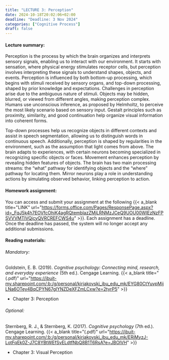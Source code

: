 ```yaml
---
title: "LECTURE 3: Perception"
date: 2024-10-18T20:02:06+02:00
deadline: "Deadline: 3 Nov 2024"
categories: ["Cognitive Process"]
draft: false
---
```


#### Lecture summary:

Perception is the process by which the brain organizes and interprets sensory signals, enabling us to interact with our environment. It starts with sensation, where physical energy stimulates receptor cells, but perception involves interpreting these signals to understand shapes, objects, and events. Perception is influenced by both bottom-up processing, which begins with stimuli received by sensory organs, and top-down processing, shaped by prior knowledge and expectations. Challenges in perception arise due to the ambiguous nature of stimuli. Objects may be hidden, blurred, or viewed from different angles, making perception complex. Humans use unconscious inference, as proposed by Helmholtz, to perceive the most likely scenario based on sensory input. Gestalt principles such as proximity, similarity, and good continuation help organize visual information into coherent forms.

Top-down processes help us recognize objects in different contexts and assist in speech segmentation, allowing us to distinguish words in continuous speech. Additionally, perception is shaped by regularities in the environment, such as the assumption that light comes from above. The brain adapts to experiences, with certain neurons becoming specialized in recognizing specific objects or faces. Movement enhances perception by revealing hidden features of objects. The brain has two main processing streams: the “what” pathway for identifying objects and the “where” pathway for locating them. Mirror neurons play a role in understanding actions by simulating observed behavior, linking perception to action.

#### Homework assignment:

You can access and submit your assignment at the following {{< a_blank title="LINK" url="https://forms.office.com/Pages/ResponsePage.aspx?id=_FqJ5k4h7EOVfcOhjK4agRQtemblazZMjLRNMzJCeQ9UOU00WlEzNzFPSVVVMTlVQjcyQVRCREFCWS4u" >}}. Each assignment has a deadline. Once the deadline has passed, the system will no longer accept any additional submissions.

#### Reading materials:

###### Mandatory:

Goldstein, E. B. (2019). *Cognitive psychology: Connecting mind, research, and everyday experience* (5th ed.). Cengage Learning. {{< a_blank title="(.pdf)" url="https://ibuit-my.sharepoint.com/:b:/g/personal/kirjakovski_ibu_edu_mk/EYG80CtYuvpMijLNa6OTey4BqCPYN67gIYNZDeXFZmLCxw?e=2tyrP5" >}}

* Chapter 3: Perception

###### Optional:

Sternberg, R. J., & Sternberg, K. (2017). *Cognitive psychology* (7th ed.). Cengage Learning. {{< a_blank title="(.pdf)" url="https://ibuit-my.sharepoint.com/:b:/g/personal/kirjakovski_ibu_edu_mk/ERiMyzJ-LotFqEk0Z-J7C8YBtWEfSvELdtfNbQ8B1T6RsA?e=JBOlVH" >}}

* Chapter 3: Visual Perception
